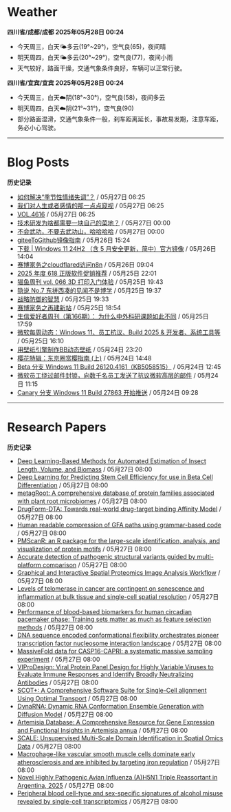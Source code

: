 # Weather
<!--qweather:start-->
**四川省/成都/成都 2025年05月28日 00:24**
- 今天周三，白天🌤️多云(19°~29°)，空气良(65)，夜间晴
- 明天周四，白天🌤️多云(20°~29°)，空气良(77)，夜间小雨
- 天气较好，路面干燥，交通气象条件良好，车辆可以正常行驶。

**四川省/宜宾/宜宾 2025年05月28日 00:24**
- 今天周三，白天☁️阴(18°~30°)，空气良(58)，夜间多云
- 明天周四，白天☁️阴(21°~31°)，空气良(90)
- 部分路面湿滑，交通气象条件一般，刹车距离延长，事故易发期，注意车距，务必小心驾驶。
<!--qweather:end-->
---
# Blog Posts
<!--rss-blogs:start-->
**历史记录**
- [如何解决“季节性情绪失调”？](http://m.wufazhuce.com/question/4375) / 05月27日 06:25
- [我们对人生或者感情的那一点点窥视](http://m.wufazhuce.com/article/6809) / 05月27日 06:25
- [VOL.4616](http://m.wufazhuce.com/one/4763) / 05月27日 06:25
- [技术研发为啥都需要一块自己的菜地？](https://manateelazycat.github.io/2025/05/27/developer-and-farm/) / 05月27日 00:00
- [不会武功，不要去武功山，哈哈哈哈](https://manateelazycat.github.io/2025/05/27/wu-gong-shan/) / 05月27日 00:00
- [giteeToGithub镜像指南](https://hp-l.github.io/2025/05/26/152454/) / 05月26日 15:24
- [下载 | Windows 11 24H2 （含 5 月安全更新，简中）官方镜像](https://windiscover.com/posts/windows-11-24h2-with-may-2025-update-iso.html) / 05月26日 14:04
- [赛博家务之cloudflared访问n8n](https://blog.pursuitus.com/cloudflaredandn8n.html) / 05月26日 09:04
- [2025 年度 618 正版软件促销推荐](https://windiscover.com/posts/618-2025-geniune-apps-deals.html) / 05月25日 22:01
- [猫鱼周刊 vol. 066 3D 打印入门体验](https://ameow.xyz/archives/weekly-066) / 05月25日 19:43
- [隐说 No.7 东拼西凑的见闻不是博学](https://wangyurui.com/posts/yin-shuo-no-7-dong-pin-xi-cou-bu-shi-bo-xue-cfd29bad) / 05月25日 19:37
- [战略防御的智慧](https://wangyurui.com/posts/zai-du-mao-xuan-zhong-guo-ge-ming-zhan-zheng-de-d4d1c3b9) / 05月25日 19:33
- [赛博家务之再建新站](https://blog.pursuitus.com/cyber-home-building-a-new-station.html) / 05月25日 18:54
- [生信爱好者周刊（第166期）： 为什么中外科研课题如此不同](https://openbiox.github.io/weekly/issue-166/) / 05月25日 17:59
- [微软每周动态：Windows 11、员工抗议、Build 2025 & 开发者、系统工具等](https://windiscover.com/posts/microsoft-weekly-may-19-to-may-25.html) / 05月25日 16:10
- [用壁纸引擎制作BB动态壁纸](https://www.wordpace.com/creating-wallpapers-with-wallpaper-engine/) / 05月24日 23:20
- [樱花特辑：东京圈赏樱指南 (上)](https://song.al/sakura_1) / 05月24日 14:48
- [Beta 分支 Windows 11 Build 26120.4161（KB5058515）](https://windiscover.com/posts/windows-11-build-26120-kb5058515.html) / 05月24日 12:45
- [微软员工绕过邮件封锁，向数千名员工发送了抗议微软高层的邮件](https://windiscover.com/posts/microsoft-employee-bypasses-the-email-block.html) / 05月24日 11:15
- [Canary 分支 Windows 11 Build 27863 开始推送](https://windiscover.com/posts/windows-11-build-27863.html) / 05月24日 09:28
<!--rss-blogs:end-->
---
# Research Papers
<!--rss-papers:start-->
**历史记录**
- [Deep Learning-Based Methods for Automated Estimation of Insect Length, Volume, and Biomass](https://www.biorxiv.org/content/10.1101/2025.05.22.655251v1?rss=1) / 05月27日 08:00
- [Deep Learning for Predicting Stem Cell Efficiency for use in Beta Cell Differentiation](https://www.biorxiv.org/content/10.1101/2025.05.22.652867v1?rss=1) / 05月27日 08:00
- [metagRoot: A comprehensive database of protein families associated with plant root microbiomes](https://www.biorxiv.org/content/10.1101/2025.05.22.653656v1?rss=1) / 05月27日 08:00
- [DrugForm-DTA: Towards real-world drug-target binding Affinity Model](https://www.biorxiv.org/content/10.1101/2025.05.22.655461v1?rss=1) / 05月27日 08:00
- [Human readable compression of GFA paths using grammar-based code](https://www.biorxiv.org/content/10.1101/2025.05.22.655470v1?rss=1) / 05月27日 08:00
- [PMScanR: an R package for the large-scale identification, analysis, and visualization of protein motifs](https://www.biorxiv.org/content/10.1101/2025.05.23.655703v1?rss=1) / 05月27日 08:00
- [Accurate detection of pathogenic structural variants guided by multi-platform comparison](https://www.biorxiv.org/content/10.1101/2025.05.21.655285v1?rss=1) / 05月27日 08:00
- [Graphical and Interactive Spatial Proteomics Image Analysis Workflow](https://www.biorxiv.org/content/10.1101/2025.05.23.655879v1?rss=1) / 05月27日 08:00
- [Levels of telomerase in cancer are contingent on senescence and inflammation at bulk tissue and single-cell spatial resolution](https://www.biorxiv.org/content/10.1101/2025.05.21.655338v1?rss=1) / 05月27日 08:00
- [Performance of blood-based biomarkers for human circadian pacemaker phase: Training sets matter as much as feature selection methods](https://www.biorxiv.org/content/10.1101/2025.05.21.655317v1?rss=1) / 05月27日 08:00
- [DNA sequence encoded conformational flexibility orchestrates pioneer transcription factor nucleosome interaction landscape](https://www.biorxiv.org/content/10.1101/2025.05.21.655105v1?rss=1) / 05月27日 08:00
- [MassiveFold data for CASP16-CAPRI: a systematic massive sampling experiment](https://www.biorxiv.org/content/10.1101/2025.05.26.653955v1?rss=1) / 05月27日 08:00
- [VIProDesign: Viral Protein Panel Design for Highly Variable Viruses to Evaluate Immune Responses and Identify Broadly Neutralizing Antibodies](https://www.biorxiv.org/content/10.1101/2025.05.21.654924v1?rss=1) / 05月27日 08:00
- [SCOT+: A Comprehensive Software Suite for Single-Cell alignment Using Optimal Transport](https://www.biorxiv.org/content/10.1101/2025.05.21.655322v1?rss=1) / 05月27日 08:00
- [DynaRNA: Dynamic RNA Conformation Ensemble Generation with Diffusion Model](https://www.biorxiv.org/content/10.1101/2025.05.22.655453v1?rss=1) / 05月27日 08:00
- [Artemisia Database: A Comprehensive Resource for Gene Expression and Functional Insights in Artemisia annua](https://www.biorxiv.org/content/10.1101/2025.05.21.655314v1?rss=1) / 05月27日 08:00
- [SCALE: Unsupervised Multi-Scale Domain Identification in Spatial Omics Data](https://www.biorxiv.org/content/10.1101/2025.05.21.653987v1?rss=1) / 05月27日 08:00
- [Macrophage-like vascular smooth muscle cells dominate early atherosclerosis and are inhibited by targeting iron regulation](https://www.biorxiv.org/content/10.1101/2025.05.22.655434v1?rss=1) / 05月27日 08:00
- [Novel Highly Pathogenic Avian Influenza (A)H5N1 Triple Reassortant in Argentina, 2025](https://www.biorxiv.org/content/10.1101/2025.05.23.655175v1?rss=1) / 05月27日 08:00
- [Peripheral blood cell-type and sex-specific signatures of alcohol misuse revealed by single-cell transcriptomics](https://www.biorxiv.org/content/10.1101/2025.05.21.655347v1?rss=1) / 05月27日 08:00
<!--rss-papers:end-->
